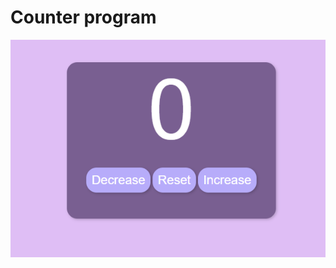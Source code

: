# Counter program

![project interface image](https://github.com/rayssakelly/counter-program/blob/main/assets/counter-project.png)

